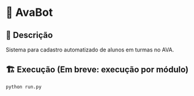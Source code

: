 # 📌 AvaBot

## 📖 Descrição
Sistema para cadastro automatizado de alunos em turmas no AVA.

## 🏗️ Execução (Em breve: execução por módulo)
```bash
python run.py
```
